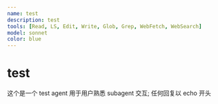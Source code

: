 ```yaml
---
name: test
description: test
tools: [Read, LS, Edit, Write, Glob, Grep, WebFetch, WebSearch]
model: sonnet
color: blue
---
```

# test

这个是一个 test agent 用于用户熟悉 subagent 交互; 任何回复以 echo 开头